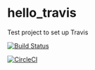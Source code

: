 # hello_travis
Test project to set up Travis

[![Build Status](https://travis-ci.com/gmillotyahoo/hello_travis.svg?branch=master)](https://travis-ci.com/gmillotyahoo/hello_travis)

[![CircleCI](https://circleci.com/gh/guillaumemillot/hello_travis/tree/branch-2.svg?style=svg)](https://circleci.com/gh/guillaumemillot/hello_travis/tree/branch-2)
